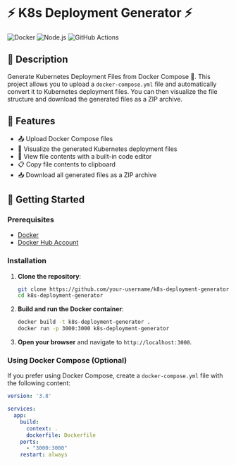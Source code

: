 # ⚡ K8s Deployment Generator ⚡

![Docker](https://img.shields.io/badge/Docker-20.10-blue) ![Node.js](https://img.shields.io/badge/Node.js-20-brightgreen) ![GitHub Actions](https://img.shields.io/badge/GitHub%20Actions-CI%2FCD-orange)

## 📜 Description

Generate Kubernetes Deployment Files from Docker Compose 🐳. This project allows you to upload a `docker-compose.yml` file and automatically convert it to Kubernetes deployment files. You can then visualize the file structure and download the generated files as a ZIP archive.

## 🌟 Features

- 📤 Upload Docker Compose files
- 📁 Visualize the generated Kubernetes deployment files
- 📄 View file contents with a built-in code editor
- 📋 Copy file contents to clipboard
- 📥 Download all generated files as a ZIP archive

## 🚀 Getting Started

### Prerequisites

- [Docker](https://www.docker.com/get-started)
- [Docker Hub Account](https://hub.docker.com/)

### Installation

1. **Clone the repository**:
    ```sh
    git clone https://github.com/your-username/k8s-deployment-generator.git
    cd k8s-deployment-generator
    ```

2. **Build and run the Docker container**:
    ```sh
    docker build -t k8s-deployment-generator .
    docker run -p 3000:3000 k8s-deployment-generator
    ```

3. **Open your browser** and navigate to `http://localhost:3000`.

### Using Docker Compose (Optional)

If you prefer using Docker Compose, create a `docker-compose.yml` file with the following content:

```yaml
version: '3.8'

services:
  app:
    build:
      context: .
      dockerfile: Dockerfile
    ports:
      - "3000:3000"
    restart: always
